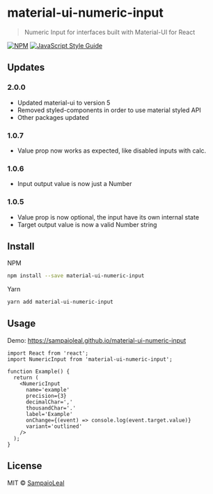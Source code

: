 # material-ui-numeric-input

> Numeric Input for interfaces built with Material-UI for React

[![NPM](https://img.shields.io/npm/v/material-ui-numeric-input.svg)](https://www.npmjs.com/package/material-ui-numeric-input) [![JavaScript Style Guide](https://img.shields.io/badge/code_style-standard-brightgreen.svg)](https://standardjs.com)

## **Updates**

### 2.0.0

- Updated material-ui to version 5
- Removed styled-components in order to use material styled API
- Other packages updated

### 1.0.7

- Value prop now works as expected, like disabled inputs with calc.

### 1.0.6

- Input output value is now just a Number

### 1.0.5

- Value prop is now optional, the input have its own internal state
- Target output value is now a valid Number string

## **Install**

NPM

```bash
npm install --save material-ui-numeric-input
```

Yarn

```bash
yarn add material-ui-numeric-input
```

## **Usage**

Demo: https://sampaioleal.github.io/material-ui-numeric-input

```tsx
import React from 'react';
import NumericInput from 'material-ui-numeric-input';

function Example() {
  return (
    <NumericInput
      name='example'
      precision={3}
      decimalChar=','
      thousandChar='.'
      label='Example'
      onChange={(event) => console.log(event.target.value)}
      variant='outlined'
    />
  );
}
```

## **License**

MIT © [SampaioLeal](https://github.com/SampaioLeal)
